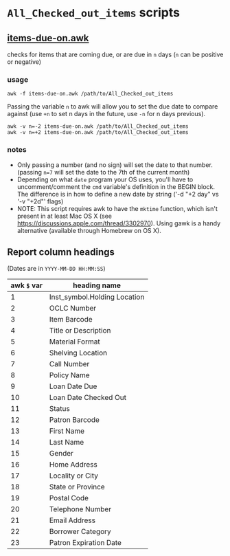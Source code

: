 # `All_Checked_out_items` scripts

## [items-due-on.awk][ido]

checks for items that are coming due, or are due in `n` days
(`n` can be positive or negative)

### usage
    awk -f items-due-on.awk /path/to/All_Checked_out_items

Passing the variable `n` to awk will allow you to set the due date to compare
against (use `+n` to set n days in the future, use `-n` for n days previous).

    awk -v n=-2 items-due-on.awk /path/to/All_Checked_out_items
    awk -v n=+2 items-due-on.awk /path/to/All_Checked_out_items

### notes

* Only passing a number (and no sign) will set the date to that number.
  (passing `n=7` will set the date to the 7th of the current month)
* Depending on what `date` program your OS uses, you'll have to
  uncomment/comment the `cmd` variable's definition in the BEGIN block.
  The difference is in how to define a new date by string ('-d "+2 day"
  vs '-v "+2d"' flags)
* NOTE: This script requires awk to have the `mktime` function, which isn't
  present in at least Mac OS X (see https://discussions.apple.com/thread/3302970).
  Using gawk is a handy alternative (available through Homebrew on OS X).


## Report column headings
(Dates are in `YYYY-MM-DD HH:MM:SS`)

awk `$` var | heading name
------------|-------------
1           | Inst_symbol.Holding Location
2           | OCLC Number
3           | Item Barcode
4           | Title or Description
5           | Material Format
6           | Shelving Location
7           | Call Number
8           | Policy Name
9           | Loan Date Due
10          | Loan Date Checked Out
11          | Status
12          | Patron Barcode
13          | First Name
14          | Last Name
15          | Gender
16          | Home Address
17          | Locality or City
18          | State or Province
19          | Postal Code
20          | Telephone Number
21          | Email Address
22          | Borrower Category
23          | Patron Expiration Date

[ido]: ./items-due-on.awk
